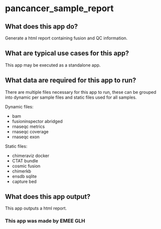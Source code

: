 # pancancer_sample_report

## What does this app do?
Generate a html report containing fusion and QC information.

## What are typical use cases for this app?
This app may be executed as a standalone app.

##  What data are required for this app to run?
There are multiple files necessary for this app to run, these can be grouped into dynamic per sample files and static files used for all samples.

Dynamic files:
+ bam
+ fusioninspector abridged
+ rnaseqc metrics
+ rnaseqc coverage
+ rnaseqc exon

Static files:
+ chimeraviz docker
+ CTAT bundle
+ cosmic fusion
+ chimerkb
+ ensdb sqlite
+ capture bed

## What does this app output?
This app outputs a html report.

### This app was made by EMEE GLH